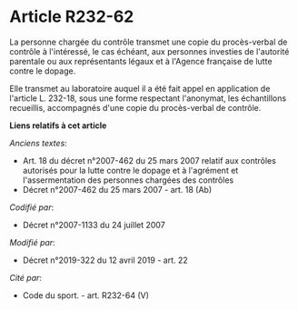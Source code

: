 # Article R232-62

La personne chargée du contrôle transmet une copie du procès-verbal de contrôle à l'intéressé, le cas échéant, aux personnes
investies de l'autorité parentale ou aux représentants légaux et à l'Agence française de lutte contre le dopage.

Elle transmet au laboratoire auquel il a été fait appel en application de l'article L. 232-18, sous une forme respectant
l'anonymat, les échantillons recueillis, accompagnés d'une copie du procès-verbal de contrôle.

**Liens relatifs à cet article**

_Anciens textes_:

  - Art. 18 du décret n°2007-462 du 25 mars 2007 relatif aux contrôles autorisés pour la lutte contre le dopage et à l'agrément et l'assermentation des personnes chargées des contrôles
  - Décret n°2007-462 du 25 mars 2007 - art. 18 (Ab)

_Codifié par_:

  - Décret n°2007-1133 du 24 juillet 2007

_Modifié par_:

  - Décret n°2019-322 du 12 avril 2019 - art. 22

_Cité par_:

  - Code du sport. - art. R232-64 (V)
